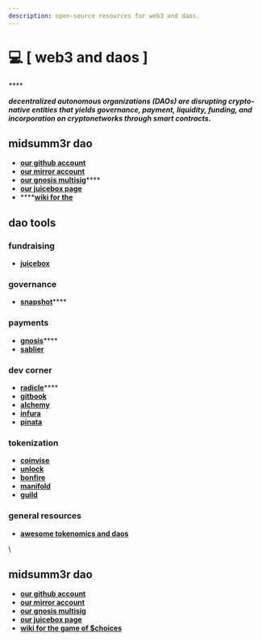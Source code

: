 ```yaml
---
description: open-source resources for web3 and daos.
---
```


# 💻 \[ web3 and daos ]

_****_

_**decentralized autonomous organizations (DAOs) are disrupting crypto-native entities that yields governance, payment, liquidity, funding, and incorporation on cryptonetworks through smart contracts.**_

## midsumm3r dao&#x20;

* ****[**our github account**](https://github.com/Midsumm3rDAO)****
* ****[**our mirror account**](https://mirror.xyz/midsumm3r.eth)****
* [**our gnosis multisig**](http://safe.midsumm3r.xyz/)****
* ****[**our juicebox page**](https://juicebox.money/v2/p/229)****
* ****[**wiki for the**](https://docs.choices.game/)

## dao tools



### fundraising

* ****[**juicebox**](https://juicebox.money/)****

### governance

* [**snapshot**](https://snapshot.org/#/)****

### payments

* [**gnosis**](https://gnosis.io/)****
* ****[**sablier**](https://sablier.finance/)****

### dev corner

* [**radicle**](https://radicle.xyz/)****
* ****[**gitbook**](https://www.gitbook.com/)****
* ****[**alchemy**](https://www.alchemy.com/)****
* ****[**infura**](https://infura.io/)****
* ****[**pinata**](https://www.pinata.cloud/)****

### tokenization

* ****[**coinvise**](https://www.coinvise.co/)****
* ****[**unlock**](https://unlock-protocol.com/)****
* ****[**bonfire**](https://www.trybonfire.xyz/)****
* ****[**manifold**](https://www.manifold.xyz/)****
* ****[**guild**](https://guild.xyz/)****



### general resources

* [**awesome tokenomics and daos**](https://github.com/bt3gl-labs/Awesome-Tokenomics-and-DAOs)

\


## midsumm3r dao <a href="#midsumm3r-dao" id="midsumm3r-dao"></a>

* **​**[**our github account**](https://github.com/Midsumm3rDAO)**​**
* **​**[**our mirror account**](https://mirror.xyz/midsumm3r.eth)**​**
* ​[**our gnosis multisig**](http://safe.midsumm3r.xyz/)**​**
* **​**[**our juicebox page**](https://juicebox.money/v2/p/229)**​**
* **​**[**wiki for the game of $choices**](https://docs.choices.game/)



